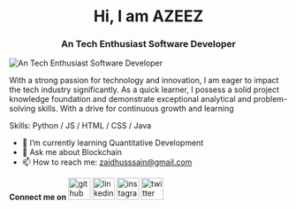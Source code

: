 <h1 align="center">Hi, I am AZEEZ</h1>
<h3 align="center">An Tech Enthusiast Software Developer</h3>


![An Tech Enthusiast Software Developer](https://repository-images.githubusercontent.com/588181932/e36ec678-7984-4cdd-8e4c-a3932772ff8e)

With a strong passion for technology and innovation, I am eager to impact the tech industry significantly. As a quick learner, I possess a solid project knowledge foundation and demonstrate exceptional analytical and problem-solving skills. With a drive for continuous growth and learning

Skills: Python / JS / HTML / CSS / Java

- 🌱 I’m currently learning Quantitative Development 
- 💬 Ask me about Blockchain 
- 📫 How to reach me: zaidhusssain@gmail.com 

**Connect me on**
[<img src='https://cdn.jsdelivr.net/npm/simple-icons@3.0.1/icons/github.svg' alt='github' height='40'>](https://github.com/https://github.com/mohammmed-azeez)  [<img src='https://cdn.jsdelivr.net/npm/simple-icons@3.0.1/icons/linkedin.svg' alt='linkedin' height='40'>](https://www.linkedin.com/in/https://www.linkedin.com/in/mohammed-azeez//)  [<img src='https://cdn.jsdelivr.net/npm/simple-icons@3.0.1/icons/instagram.svg' alt='instagram' height='40'>](https://www.instagram.com/https://www.instagram.com/mohammmed_azeez//)  [<img src='https://cdn.jsdelivr.net/npm/simple-icons@3.0.1/icons/twitter.svg' alt='twitter' height='40'>](https://twitter.com/https://twitter.com/mohammmed_azeez)  

